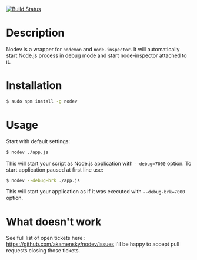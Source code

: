 [![Build Status](https://travis-ci.org/akamensky/nodev.svg?branch=master)](https://travis-ci.org/akamensky/nodev)

# Description

Nodev is a wrapper for `nodemon` and `node-inspector`. It will automatically start Node.js process in debug mode and start node-inspector attached to it.

# Installation

```sh
$ sudo npm install -g nodev
```

# Usage

Start with default settings:

```sh
$ nodev ./app.js
```
This will start your script as Node.js application with `--debug=7000` option. To start application paused at first line use:
```sh
$ nodev --debug-brk ./app.js
```
This will start your application as if it was executed with `--debug-brk=7000` option.

# What doesn't work
See full list of open tickets here : https://github.com/akamensky/nodev/issues I'll be happy to accept pull requests closing those tickets.
